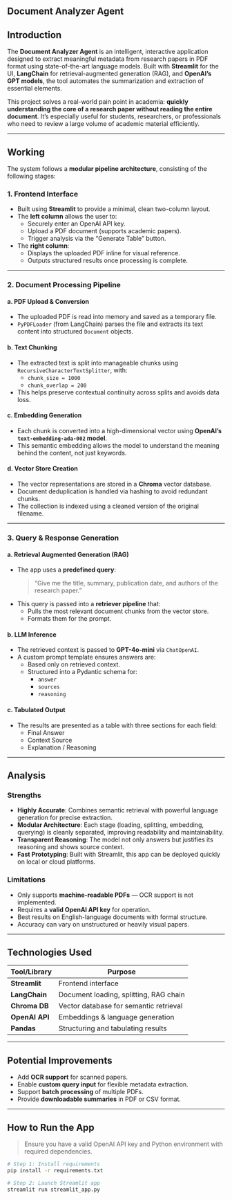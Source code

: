 ## Document Analyzer Agent

## Introduction

The **Document Analyzer Agent** is an intelligent, interactive application designed to extract meaningful metadata from research papers in PDF format using state-of-the-art language models. Built with **Streamlit** for the UI, **LangChain** for retrieval-augmented generation (RAG), and **OpenAI’s GPT models**, the tool automates the summarization and extraction of essential elements.

This project solves a real-world pain point in academia: **quickly understanding the core of a research paper without reading the entire document**. It’s especially useful for students, researchers, or professionals who need to review a large volume of academic material efficiently.

---

## Working

The system follows a **modular pipeline architecture**, consisting of the following stages:

### 1. Frontend Interface
- Built using **Streamlit** to provide a minimal, clean two-column layout.
- The **left column** allows the user to:
  - Securely enter an OpenAI API key.
  - Upload a PDF document (supports academic papers).
  - Trigger analysis via the “Generate Table” button.
- The **right column**:
  - Displays the uploaded PDF inline for visual reference.
  - Outputs structured results once processing is complete.

---

### 2. Document Processing Pipeline

#### a. PDF Upload & Conversion
- The uploaded PDF is read into memory and saved as a temporary file.
- `PyPDFLoader` (from LangChain) parses the file and extracts its text content into structured `Document` objects.

#### b. Text Chunking
- The extracted text is split into manageable chunks using `RecursiveCharacterTextSplitter`, with:
  - `chunk_size = 1000`
  - `chunk_overlap = 200`
- This helps preserve contextual continuity across splits and avoids data loss.

#### c. Embedding Generation
- Each chunk is converted into a high-dimensional vector using **OpenAI’s `text-embedding-ada-002` model**.
- This semantic embedding allows the model to understand the meaning behind the content, not just keywords.

#### d. Vector Store Creation
- The vector representations are stored in a **Chroma** vector database.
- Document deduplication is handled via hashing to avoid redundant chunks.
- The collection is indexed using a cleaned version of the original filename.

---

### 3. Query & Response Generation

#### a. Retrieval Augmented Generation (RAG)
- The app uses a **predefined query**:
  > “Give me the title, summary, publication date, and authors of the research paper.”
- This query is passed into a **retriever pipeline** that:
  - Pulls the most relevant document chunks from the vector store.
  - Formats them for the prompt.

#### b. LLM Inference
- The retrieved context is passed to **GPT-4o-mini** via `ChatOpenAI`.
- A custom prompt template ensures answers are:
  - Based only on retrieved context.
  - Structured into a Pydantic schema for:
    - `answer`
    - `sources`
    - `reasoning`

#### c. Tabulated Output
- The results are presented as a table with three sections for each field:
  - Final Answer
  - Context Source
  - Explanation / Reasoning

---

## Analysis

### Strengths
- **Highly Accurate**: Combines semantic retrieval with powerful language generation for precise extraction.
- **Modular Architecture**: Each stage (loading, splitting, embedding, querying) is cleanly separated, improving readability and maintainability.
- **Transparent Reasoning**: The model not only answers but justifies its reasoning and shows source context.
- **Fast Prototyping**: Built with Streamlit, this app can be deployed quickly on local or cloud platforms.

### Limitations
- Only supports **machine-readable PDFs** — OCR support is not implemented.
- Requires a **valid OpenAI API key** for operation.
- Best results on English-language documents with formal structure.
- Accuracy can vary on unstructured or heavily visual papers.

---

## Technologies Used

| Tool/Library        | Purpose                                 |
|---------------------|-----------------------------------------|
| **Streamlit**       | Frontend interface                      |
| **LangChain**       | Document loading, splitting, RAG chain |
| **Chroma DB**       | Vector database for semantic retrieval  |
| **OpenAI API**      | Embeddings & language generation        |
| **Pandas**          | Structuring and tabulating results      |

---

## Potential Improvements
- Add **OCR support** for scanned papers.
- Enable **custom query input** for flexible metadata extraction.
- Support **batch processing** of multiple PDFs.
- Provide **downloadable summaries** in PDF or CSV format.

---

## How to Run the App

> Ensure you have a valid OpenAI API key and Python environment with required dependencies.

```bash
# Step 1: Install requirements
pip install -r requirements.txt

# Step 2: Launch Streamlit app
streamlit run streamlit_app.py
